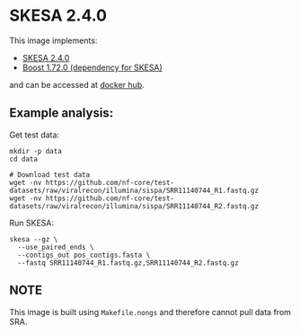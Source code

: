 # SKESA 2.4.0

This image implements:
- [SKESA 2.4.0](https://github.com/ncbi/SKESA)
- [Boost 1.72.0 (dependency for SKESA)](https://www.boost.org/)

and can be accessed at [docker hub](https://hub.docker.com/u/gregorysprenger).

## Example analysis:

Get test data:

```
mkdir -p data
cd data

# Download test data
wget -nv https://github.com/nf-core/test-datasets/raw/viralrecon/illumina/sispa/SRR11140744_R1.fastq.gz
wget -nv https://github.com/nf-core/test-datasets/raw/viralrecon/illumina/sispa/SRR11140744_R2.fastq.gz
```

Run SKESA:

```
skesa --gz \
  --use_paired_ends \
  --contigs_out pos_contigs.fasta \
  --fastq SRR11140744_R1.fastq.gz,SRR11140744_R2.fastq.gz
```

## NOTE

This image is built using `Makefile.nongs` and therefore cannot pull data from SRA.